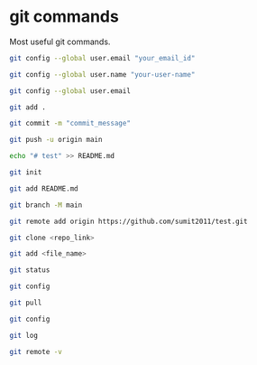 # git commands

Most useful git commands.
<!--more-->
```bash
git config --global user.email "your_email_id"
```
```bash
git config --global user.name "your-user-name"
```
```bash
git config --global user.email
```

```bash
git add .
```

```bash
git commit -m "commit_message"
```
```bash
git push -u origin main
```

```bash
echo "# test" >> README.md
```
```bash
git init
```

```bash
git add README.md

```
```bash
git branch -M main
```

```bash
git remote add origin https://github.com/sumit2011/test.git
```

```bash
git clone <repo_link>
```
```bash
git add <file_name>
```

```bash
git status
```
```bash
git config
```
```bash
git pull
```
```bash
git config
```
```bash
git log
```

```bash
git remote -v
```

```bash
```
